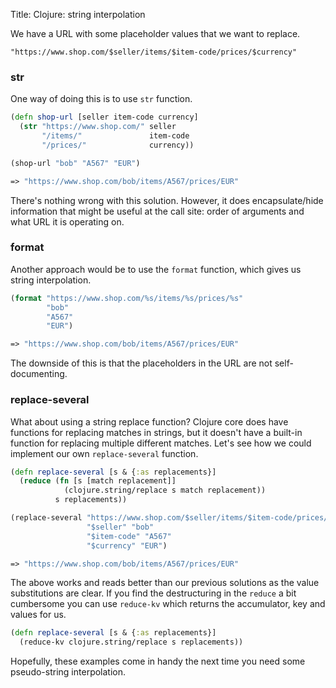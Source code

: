 Title: Clojure: string interpolation

We have a URL with some placeholder values that we want to replace.

```
"https://www.shop.com/$seller/items/$item-code/prices/$currency"
```

### str

One way of doing this is to use `str` function.

```clojure
(defn shop-url [seller item-code currency]
  (str "https://www.shop.com/" seller
       "/items/"               item-code
       "/prices/"              currency))

(shop-url "bob" "A567" "EUR")

=> "https://www.shop.com/bob/items/A567/prices/EUR"
```

There's nothing wrong with this solution. However, it does encapsulate/hide information that might be useful at the call site: order of arguments and what URL it is operating on.

### format

Another approach would be to use the `format` function, which gives us string interpolation.

```clojure
(format "https://www.shop.com/%s/items/%s/prices/%s"
        "bob"
        "A567"
        "EUR")

=> "https://www.shop.com/bob/items/A567/prices/EUR"
```

The downside of this is that the placeholders in the URL are not self-documenting.

### replace-several

What about using a string replace function? Clojure core does have functions for replacing matches in strings, but it doesn't have a built-in function for replacing multiple different matches. Let's see how we could implement our own `replace-several` function.

```clojure
(defn replace-several [s & {:as replacements}]
  (reduce (fn [s [match replacement]]
            (clojure.string/replace s match replacement))
          s replacements))

(replace-several "https://www.shop.com/$seller/items/$item-code/prices/$currency"
                 "$seller" "bob"
                 "$item-code" "A567"
                 "$currency" "EUR")

=> "https://www.shop.com/bob/items/A567/prices/EUR"
```

The above works and reads better than our previous solutions as the value substitutions are clear. If you find the destructuring in the `reduce` a bit cumbersome you can use `reduce-kv` which returns the accumulator, key and values for us.

```clojure
(defn replace-several [s & {:as replacements}]
  (reduce-kv clojure.string/replace s replacements))
```

Hopefully, these examples come in handy the next time you need some pseudo-string interpolation.
